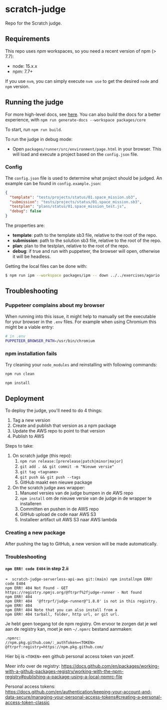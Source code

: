 # scratch-judge

Repo for the Scratch judge.

## Requirements

This repo uses _npm_ workspaces, so you need a recent version of npm (> 7.7):

- node: 15.x.x
- npm: 7.7+

If you use `nvm`, you can simply execute `nvm use` to get the desired `node` and `npm` version.

## Running the judge

For more high-level docs, see [here](./packages/core/pages/index.md).
You can also build the docs for a better experience, with `npm run generate-docs --workspace packages/core`

To start, run `npm run build`.

To run the judge in debug mode:

- Open `packages/runner/src/environment/page.html` in your browser. This will load and execute a project based on the `config.json` file.

### Config

The `config.json` file is used to determine what project should be judged.
An example can be found in `config.example.json`:

```json
{
  "template": "tests/projects/status/01.space_mission.sb3",
  "submission": "tests/projects/status/01.space_mission.sb3",
  "testplan": "plans/status/01.space_mission_test.js",
  "debug": false
}
```

The properties are:

- **template**: path to the template sb3 file, relative to the root of the repo.
- **submission**: path to the solution sb3 file, relative to the root of the repo.
- **plan**: plan to the testplan, relative to the root of the repo.
- **debug**: if true and run with puppeteer, the browser will open, otherwise it will be headless.

Getting the local files can be done with:

```bash
$ npm run ipm --workspace packages/ipm -- down ../../exercises/agario
```

## Troubleshooting

### Puppeteer complains about my browser

When running into this issue, it might help to manually set the executable for your browser in the `.env` files. For example when using Chromium this might be a viable entry:

```bash
# in .env
PUPPETEER_BROWSER_PATH=/usr/bin/chromium
```

### npm installation fails

Try cleaning your `node_modules` and reinstalling with following commands:

```bash
npm run clean

npm install
```

## Deployment

To deploy the judge, you'll need to do 4 things:

1. Tag a new version
2. Create and publish that version as a npm package
3. Update the AWS repo to point to that version
4. Publish to AWS

Steps to take:

1. On scratch judge (this repo):
   1. `npm run release:[prerelease|patch|minor|major]`
   2. `git add . && git commit -m "Nieuwe versie"`
   3. `git tag <tagname>`
   4. `git push && git push --tags`
   5. GitHub maakt een nieuwe package
2. On the scratch judge aws wrapper:
   1. Manueel versies van de judge bumpen in de AWS repo
   2. `npm install` om de nieuwe versie van de judge in de wrapper te installeren
   3. Committen en pushen in de AWS repo
   4. GitHub upload de code naar AWS S3
   5. Installeer artifact uit AWS S3 naar AWS lambda

### Creating a new package

After pushing the tag to GitHub, a new version will be made automatically.

### Troubleshooting

#### `npm ERR! code E404` in step 2.ii

```
➜  scratch-judge-serverless-api-aws git:(main) npm installnpm ERR! code E404
npm ERR! 404 Not Found - GET https://registry.npmjs.org/@ftrprf%2fjudge-runner - Not found
npm ERR! 404
npm ERR! 404  '@ftrprf/judge-runner@^1.8.0' is not in this registry.
npm ERR! 404
npm ERR! 404 Note that you can also install from a
npm ERR! 404 tarball, folder, http url, or git url.
```

Je hebt geen toegang tot de npm registry. Om ervoor te zorgen dat je wel aan de registry kan, moet je een `~/.npmrc` bestand aanmaken:

```
.npmrc:
//npm.pkg.github.com/:_authToken=<TOKEN>
@ftrprf:registry=https://npm.pkg.github.com/
```

Hier bij is `<TOKEN>` een github personal access token van jezelf.

Meer info over de registry: https://docs.github.com/en/packages/working-with-a-github-packages-registry/working-with-the-npm-registry#publishing-a-package-using-a-local-npmrc-file

Personal access tokens: https://docs.github.com/en/authentication/keeping-your-account-and-data-secure/managing-your-personal-access-tokens#creating-a-personal-access-token-classic
